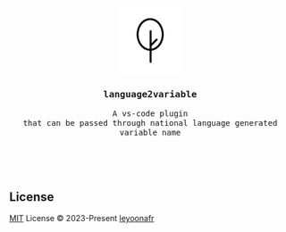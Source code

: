<br />
<br />
<br />

<p align="center">
  <img width="120" alt="logo" src="./public/icon.png"/> 
</p>

<h3 align="center">
  <samp>
    language2variable
  </samp>
</h3>

<p align="center">
  <samp>
    A vs-code plugin
  </samp>
  <br />
  <samp>
    that can be passed through national language generated variable name
  </samp>
</p>

<br />
<br />
<br />



## License
[MIT](./LICENSE) License © 2023-Present [leyoonafr](https://github.com/codeacme17)
